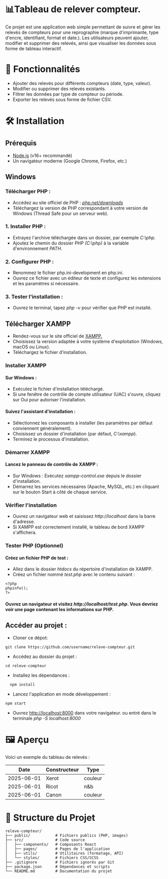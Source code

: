 # 📊Tableau de relever compteur.

Ce projet est une application web simple permettant de suivre et gérer les relevés de compteurs pour une reprographie (marque d'imprimante, type d'encre, identifiant, format et date.). Les utilisateurs peuvent ajouter, modifier et supprimer des relevés, ainsi que visualiser les données sous forme de tableau interactif.

# 🚀 Fonctionnalités

- Ajouter des relevés pour différents compteurs (date, type, valeur).
- Modifier ou supprimer des relevés existants.
- Filtrer les données par type de compteur ou période.
- Exporter les relevés sous forme de fichier CSV.

# 🛠️ Installation

## Prérequis
- [Node.js](https://nodejs.org/fr) (v16+ recommandé)
- Un navigateur moderne (Google Chrome, Firefox, etc.)

## Windows

### Télécharger PHP :
- Accédez au site officiel de PHP : *[php.net/downloads](https://www.php.net/downloads)*
- Téléchargez la version de PHP correspondant à votre version de Windows (Thread Safe pour un serveur web).

### 1. Installer PHP :

- Extrayez l'archive téléchargée dans un dossier, par exemple *C:\php.*
- Ajoutez le chemin du dossier PHP *(C:\php)* à la variable d'environnement *PATH*.

### 2. Configurer PHP :

- Renommez le fichier php.ini-development en php.ini.
- Ouvrez ce fichier avec un éditeur de texte et configurez les extensions et les paramètres si nécessaire.

### 3. Tester l'installation :

- Ouvrez le terminal, tapez *php -v* pour vérifier que PHP est installé.

##  Télécharger XAMPP

- Rendez-vous sur le site officiel de [XAMPP.](https://www.apachefriends.org)
- Choisissez la version adaptée à votre système d'exploitation (Windows, macOS ou Linux).
- Téléchargez le fichier d'installation.

 ### Installer XAMPP
 
 #### Sur Windows :
- Exécutez le fichier d'installation téléchargé.
- Si une fenêtre de contrôle de compte utilisateur (UAC) s'ouvre, cliquez sur Oui pour autoriser l'installation.

#### Suivez l'assistant d'installation :

- Sélectionnez les composants à installer (les paramètres par défaut conviennent généralement).
- Choisissez un dossier d'installation (par défaut, *C:\xampp*).
- Terminez le processus d'installation.


### Démarrer XAMPP

#### Lancez le panneau de contrôle de XAMPP :

- Sur Windows : Exécutez *xampp-control.exe* depuis le dossier d'installation.
- Démarrez les services nécessaires (Apache, MySQL, etc.) en cliquant sur le bouton Start à côté de chaque service.

### Vérifier l'installation

- Ouvrez un navigateur web et saisissez *http://localhost* dans la barre d'adresse.
- Si XAMPP est correctement installé, le tableau de bord XAMPP s'affichera.

### Tester PHP (Optionnel)

#### Créez un fichier PHP de test :

- Allez dans le dossier *htdocs* du répertoire d'installation de XAMPP.
- Créez un fichier nommé *test.php* avec le contenu suivant :

```
<?php
phpinfo();
?>
```

#### Ouvrez un navigateur et visitez *http://localhost/test.php*. Vous devriez voir une page contenant les informations sur PHP.

## Accéder au projet :  

- Cloner ce dépot:
```
git clone https://github.com/username/releve-compteur.git
```

- Accédez au dossier du projet :
```
cd releve-compteur
```

- Installez les dépendances :
```
  npm install
```

- Lancez l'application en mode développement :
```
npm start
```
- Ouvrez [http://localhost:8000](http://localhost:8000) dans votre navigateur.
ou entré dans le terminale *php -S localhost:8000*

# 🖼️ Aperçu

Voici un exemple du tableau de relevés :

| Date       | Constructeur| Type    |
| ---------- | ----------- | ------- |
| 2025-06-01 | Xerot       | couleur |
| 2025-06-01 | Ricot       | n&b     |
| 2025-06-01 | Canon       | couleur |

# 📂 Structure du Projet

````
releve-compteur/
├── public/           # Fichiers publics (PHP, images)
├── src/              # Code source
│   ├── components/   # Composants React
│   ├── pages/        # Pages de l'application
│   ├── utils/        # Utilitaires (formatage, API)
│   └── styles/       # Fichiers CSS/SCSS
├── .gitignore        # Fichiers ignorés par Git
├── package.json      # Dépendances et scripts
└── README.md         # Documentation du projet
````
